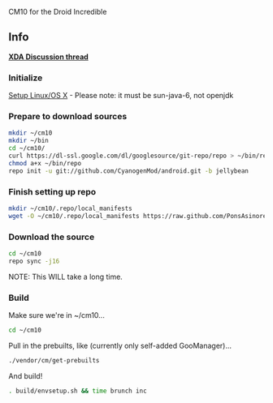 CM10 for the Droid Incredible

## Info
[**XDA Discussion thread**](http://forum.xda-developers.com/showthread.php?t=1882918)

### Initialize
[Setup Linux/OS X](http://source.android.com/source/initializing.html) - Please note: it must be sun-java-6, not openjdk

### Prepare to download sources
```bash
mkdir ~/cm10
mkdir ~/bin
cd ~/cm10/
curl https://dl-ssl.google.com/dl/googlesource/git-repo/repo > ~/bin/repo
chmod a+x ~/bin/repo
repo init -u git://github.com/CyanogenMod/android.git -b jellybean
```

### Finish setting up repo
```bash
mkdir ~/cm10/.repo/local_manifests
wget -O ~/cm10/.repo/local_manifests https://raw.github.com/PonsAsinorem/android_device_htc_inc/cm-10.1/Manifest/local_manifest.xml
```

### Download the source
```bash
cd ~/cm10
repo sync -j16
```
NOTE: This WILL take a long time.

### Build
Make sure we're in ~/cm10...
```bash
cd ~/cm10
```
Pull in the prebuilts, like (currently only self-added GooManager)...
```bash
./vendor/cm/get-prebuilts
```
And build!
```bash
. build/envsetup.sh && time brunch inc
```

